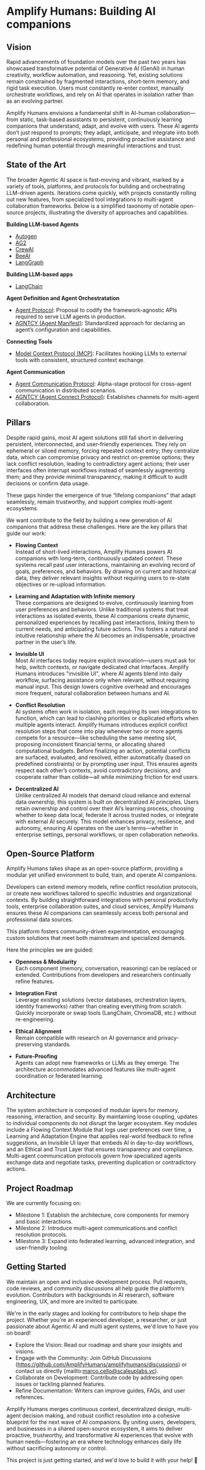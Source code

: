 # Amplify Humans: Building AI companions

## Vision

Rapid advancements of foundation models over the past two years has showcased transformative potential of Generative AI (GenAI) in human creativity, workflow automation, and reasoning. Yet, existing solutions remain constrained by fragmented interactions, short-term memory, and rigid task execution. Users must constantly re-enter context, manually orchestrate workflows, and rely on AI that operates in isolation rather than as an evolving partner.

Amplify Humans envisions a fundamental shift in AI-human collaboration—from static, task-based assistants to persistent, continuously learning companions that understand, adapt, and evolve with users. These AI agents don’t just respond to prompts; they adapt, anticipate, and integrate into both personal and professional ecosystems, providing proactive assistance and redefining human potential through meaningful interactions and trust.

## State of the Art

The broader Agentic AI space is fast-moving and vibrant, marked by a variety of tools, platforms, and protocols for building and orchestrating LLM-driven agents. Iterations come quickly, with projects constantly rolling out new features, from specialized tool integrations to multi-agent collaboration frameworks. Below is a simplified taxonomy of notable open-source projects, illustrating the diversity of approaches and capabilities.

**Building LLM-based Agents**

*   [Autogen](https://github.com/microsoft/autogen)
*   [AG2](https://github.com/ag2ai/ag2)
*   [CrewAI](https://github.com/crewAIInc/crewAI/)
*   [BeeAI](https://github.com/i-am-bee/beeai)
*   [LangGraph](https://github.com/langchain-ai/langgraph)

**Building LLM-based apps**

*   [LangChain](https://github.com/langchain-ai/langchain)

**Agent Definition and Agent Orchestratation**

*   [Agent Protocol](https://github.com/langchain-ai/agent-protocol): Proposal to codify the framework-agnostic APIs required to serve LLM agents in production.
*   [AGNTCY (Agent Manifest)](https://docs.agntcy.org/pages/manifest.html): Standardized approach for declaring an agent’s configuration and capabilities.

**Connecting Tools**

*   [Model Context Protocol (MCP)](https://github.com/modelcontextprotocol): Facilitates hooking LLMs to external tools with consistent, structured context exchange.

**Agent Communication**

*   [Agent Communication Protocol](https://docs.beeai.dev/acp/alpha/introduction): Alpha-stage protocol for cross-agent communication in distributed scenarios.
*   [AGNTCY (Agent Connect Protocol)](https://docs.agntcy.org/pages/connect.html): Establishes channels for multi-agent collaboration.

<!-- 
**Memory**

TBC

**Context**

TBC -->

## Pillars

Despite rapid gains, most AI agent solutions still fall short in delivering persistent, interconnected, and user-friendly experiences. They rely on ephemeral or siloed memory, forcing repeated context entry; they centralize data, which can compromise privacy and restrict on-premise options; they lack conflict resolution, leading to contradictory agent actions; their user interfaces often interrupt workflows instead of seamlessly augmenting them; and they provide minimal transparency, making it difficult to audit decisions or confirm data usage. 

These gaps hinder the emergence of true “lifelong companions” that adapt seamlessly, remain trustworthy, and support complex multi-agent ecosystems.

We want contribute to the field by building a new generation of AI companions that address these challenges. Here are the key pillars that guide our work:

- **Flowing Context** <br>
Instead of short-lived interactions, Amplify Humans powers AI companions with long-term, continuously updated context. These systems recall past user interactions, maintaining an evolving record of goals, preferences, and behaviors. By drawing on current and historical data, they deliver relevant insights without requiring users to re-state objectives or re-upload information.

- **Learning and Adaptation with Infinite memory** <br>
These companions are designed to evolve, continuously learning from user preferences and behaviors. Unlike traditional systems that treat interactions as isolated events, these AI companions create dynamic, personalized experiences by recalling past interactions, linking them to current needs, and anticipating future actions. This fosters a natural and intuitive relationship where the AI becomes an indispensable, proactive partner in the user’s life.

- **Invisible UI** <br>
Most AI interfaces today require explicit invocation—users must ask for help, switch contexts, or navigate dedicated chat interfaces. Amplify Humans introduces "invisible UI", where AI agents blend into daily workflow, surfacing assistance only when relevant, without requiring manual input. This design lowers cognitive overhead and encourages more frequent, natural collaboration between humans and AI.

- **Conflict Resolution** <br>
AI systems often work in isolation, each requiring its own integrations to function, which can lead to clashing priorities or duplicated efforts when multiple agents interact. Amplify Humans introduces explicit conflict resolution steps that come into play whenever two or more agents compete for a resource—like scheduling the same meeting slot, proposing inconsistent financial terms, or allocating shared computational budgets. Before finalizing an action, potential conflicts are surfaced, evaluated, and resolved, either automatically (based on predefined constraints) or by prompting user input. This ensures agents respect each other’s contexts, avoid contradictory decisions, and cooperate rather than collide—all while minimizing friction for end users.

- **Decentralized AI** <br>
Unlike centralized AI models that demand cloud reliance and external data ownership, this system is built on decentralized AI principles. Users retain ownership and control over their AI’s learning process, choosing whether to keep data local, federate it across trusted nodes, or integrate with external AI securely. This model enhances privacy, resilience, and autonomy, ensuring AI operates on the user’s terms—whether in enterprise settings, personal workflows, or open    collaboration networks.

## Open-Source Platform

Amplify Humans takes shape as an open-source platform, providing a modular yet unified environment to build, train, and operate AI companions.

Developers can extend memory models, refine conflict resolution protocols, or create new workflows tailored to specific industries and organizational contexts. By building straightforward integrations with personal productivity tools, enterprise collaboration suites, and cloud services, Amplify Humans ensures these AI companions can seamlessly access both personal and professional data sources. 

This platform fosters community-driven experimentation, encouraging custom solutions that meet both mainstream and specialized demands.

Here the principles we are guided:

- **Openness & Modularity** <br>
Each component (memory, conversation, reasoning) can be replaced or extended. Contributions from developers and researchers continually refine features.

- **Integration First** <br>
Leverage existing solutions (vector databases, orchestration layers, identity frameworks) rather than creating everything from scratch. Quickly incorporate or swap tools (LangChain, ChromaDB, etc.) without re-engineering.

- **Ethical Alignment** <br>
Remain compatible with research on AI governance and privacy-preserving standards.

- **Future-Proofing** <br>
Agents can adopt new frameworks or LLMs as they emerge. The architecture accommodates advanced features like multi-agent coordination or federated learning.

## Architecture
The system architecture is composed of modular layers for memory, reasoning, interaction, and security. By maintaining loose coupling, updates to individual components do not disrupt the larger ecosystem. Key modules include a Flowing Context Module that logs user preferences over time, a Learning and Adaptation Engine that applies real-world feedback to refine suggestions, an Invisible UI layer that embeds AI in day-to-day workflows, and an Ethical and Trust Layer that ensures transparency and compliance. Multi-agent communication protocols govern how specialized agents exchange data and negotiate tasks, preventing duplication or contradictory actions.

## Project Roadmap
We are currently focusing on:
* Milestone 1: Establish the architecture, core components for memory and basic interactions.
* Milestone 2: Introduce multi-agent communications and conflict resolution protocols.
* Milestone 3: Expand into federated learning, advanced integration, and user-friendly tooling.

## Getting Started

We maintain an open and inclusive development process. Pull requests, code reviews, and community discussions all help guide the platform’s evolution. Contributors with backgrounds in AI reserarch, software engineering, UX, and more are invited to participate.

We're in the early stages and looking for contributors to help shape the project. Whether you're an experienced developer, a researcher, or just passionate about Agentic AI and multi agent systems, we'd love to have you on board!

- Explore the Vision: Read our roadmap and share your insights and visions.
- Engage with the Community: Join GitHub Discussions (https://github.com/AmplifyHumans/amplifyhumans/discussions) or contact us directly (mailto:marco.cello@scaleuplabs.vc).
- Collaborate on Development: Contribute code by addressing open issues or tackling planned features.
- Refine Documentation: Writers can improve guides, FAQs, and user references.


Amplify Humans merges continuous context, decentralized design, multi-agent decision making, and robust conflict resolution into a cohesive blueprint for the next wave of AI companions. By uniting users, developers, and businesses in a shared open-source ecosystem, it aims to deliver proactive, trustworthy, and transformative AI experiences that evolve with human needs—fostering an era where technology enhances daily life without sacrificing autonomy or control.

This project is just getting started, and we'd love to build it with your help! 🚀

